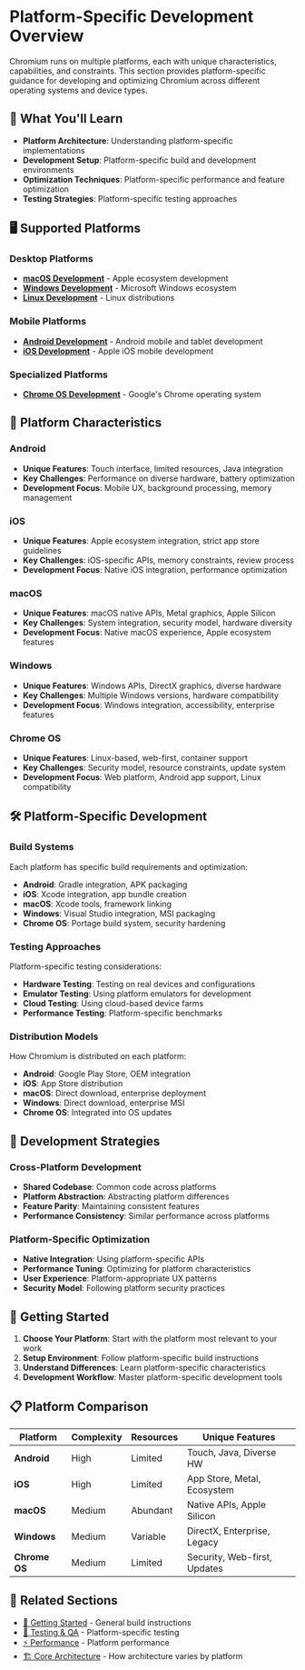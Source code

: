 # Platform-Specific Development Overview

Chromium runs on multiple platforms, each with unique characteristics, capabilities, and constraints. This section provides platform-specific guidance for developing and optimizing Chromium across different operating systems and device types.

## 🎯 What You'll Learn

- **Platform Architecture**: Understanding platform-specific implementations
- **Development Setup**: Platform-specific build and development environments
- **Optimization Techniques**: Platform-specific performance and feature optimization
- **Testing Strategies**: Platform-specific testing approaches

## 🖥️ Supported Platforms

### **Desktop Platforms**
- [**macOS Development**](mac/) - Apple ecosystem development
- [**Windows Development**](windows/) - Microsoft Windows ecosystem
- [**Linux Development**](../development/testing/web_tests_linux) - Linux distributions

### **Mobile Platforms**  
- [**Android Development**](android/) - Android mobile and tablet development
- [**iOS Development**](ios/) - Apple iOS mobile development

### **Specialized Platforms**
- [**Chrome OS Development**](chromeos/) - Google's Chrome operating system

## 📱 Platform Characteristics

### **Android**
- **Unique Features**: Touch interface, limited resources, Java integration
- **Key Challenges**: Performance on diverse hardware, battery optimization
- **Development Focus**: Mobile UX, background processing, memory management

### **iOS** 
- **Unique Features**: Apple ecosystem integration, strict app store guidelines
- **Key Challenges**: iOS-specific APIs, memory constraints, review process
- **Development Focus**: Native iOS integration, performance optimization

### **macOS**
- **Unique Features**: macOS native APIs, Metal graphics, Apple Silicon
- **Key Challenges**: System integration, security model, hardware diversity
- **Development Focus**: Native macOS experience, Apple ecosystem features

### **Windows**
- **Unique Features**: Windows APIs, DirectX graphics, diverse hardware
- **Key Challenges**: Multiple Windows versions, hardware compatibility
- **Development Focus**: Windows integration, accessibility, enterprise features

### **Chrome OS**
- **Unique Features**: Linux-based, web-first, container support
- **Key Challenges**: Security model, resource constraints, update system
- **Development Focus**: Web platform, Android app support, Linux compatibility

## 🛠️ Platform-Specific Development

### **Build Systems**
Each platform has specific build requirements and optimization:
- **Android**: Gradle integration, APK packaging
- **iOS**: Xcode integration, app bundle creation  
- **macOS**: Xcode tools, framework linking
- **Windows**: Visual Studio integration, MSI packaging
- **Chrome OS**: Portage build system, security hardening

### **Testing Approaches**
Platform-specific testing considerations:
- **Hardware Testing**: Testing on real devices and configurations
- **Emulator Testing**: Using platform emulators for development
- **Cloud Testing**: Using cloud-based device farms
- **Performance Testing**: Platform-specific benchmarks

### **Distribution Models**
How Chromium is distributed on each platform:
- **Android**: Google Play Store, OEM integration
- **iOS**: App Store distribution
- **macOS**: Direct download, enterprise deployment
- **Windows**: Direct download, enterprise MSI
- **Chrome OS**: Integrated into OS updates

## 🎯 Development Strategies

### **Cross-Platform Development**
- **Shared Codebase**: Common code across platforms
- **Platform Abstraction**: Abstracting platform differences
- **Feature Parity**: Maintaining consistent features
- **Performance Consistency**: Similar performance across platforms

### **Platform-Specific Optimization**
- **Native Integration**: Using platform-specific APIs
- **Performance Tuning**: Optimizing for platform characteristics
- **User Experience**: Platform-appropriate UX patterns
- **Security Model**: Following platform security practices

## 🚀 Getting Started

1. **Choose Your Platform**: Start with the platform most relevant to your work
2. **Setup Environment**: Follow platform-specific build instructions
3. **Understand Differences**: Learn platform-specific characteristics
4. **Development Workflow**: Master platform-specific development tools

## 📋 Platform Comparison

| Platform | Complexity | Resources | Unique Features |
|----------|------------|-----------|-----------------|
| **Android** | High | Limited | Touch, Java, Diverse HW |
| **iOS** | High | Limited | App Store, Metal, Ecosystem |
| **macOS** | Medium | Abundant | Native APIs, Apple Silicon |
| **Windows** | Medium | Variable | DirectX, Enterprise, Legacy |
| **Chrome OS** | Medium | Limited | Security, Web-first, Updates |

## 🔗 Related Sections

- [🚀 Getting Started](../getting-started/setup-build) - General build instructions
- [🧪 Testing & QA](../development/testing/android_test_instructions) - Platform-specific testing
- [⚡ Performance](../performance/profiling_content_shell_on_android) - Platform performance
- [🏗️ Core Architecture](../architecture/process-model) - How architecture varies by platform
